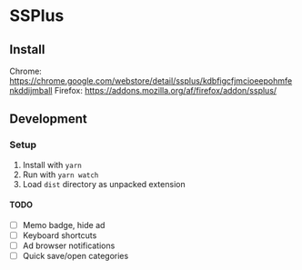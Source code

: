 # SSPlus

## Install
Chrome: https://chrome.google.com/webstore/detail/ssplus/kdbfigcfjmcioeepohmfenkddijmball
Firefox: https://addons.mozilla.org/af/firefox/addon/ssplus/

## Development
### Setup
1. Install with `yarn`
2. Run with `yarn watch`
3. Load `dist` directory as unpacked extension

#### TODO
- [ ] Memo badge, hide ad
- [ ] Keyboard shortcuts
- [ ] Ad browser notifications
- [ ] Quick save/open categories
